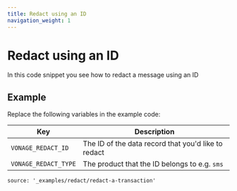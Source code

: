 ```yaml
---
title: Redact using an ID
navigation_weight: 1
---
```


# Redact using an ID

In this code snippet you see how to redact a message using an ID

## Example

Replace the following variables in the example code:

Key |	Description
-- | --
`VONAGE_REDACT_ID` | The ID of the data record that you'd like to redact
`VONAGE_REDACT_TYPE` | The product that the ID belongs to e.g. `sms`

```code_snippets
source: '_examples/redact/redact-a-transaction'
```

